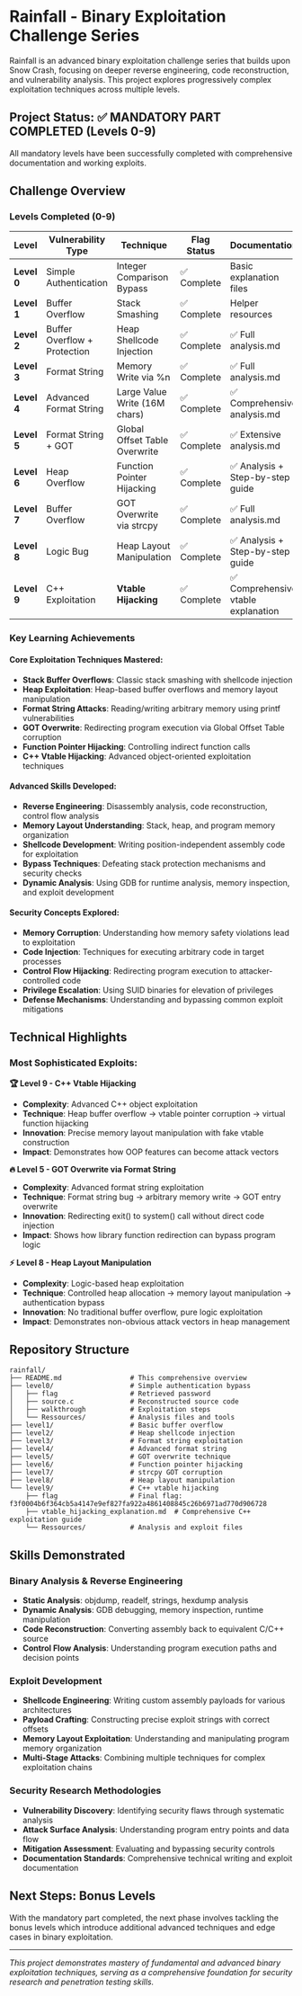 # Rainfall - Binary Exploitation Challenge Series

Rainfall is an advanced binary exploitation challenge series that builds upon Snow Crash, focusing on deeper reverse engineering, code reconstruction, and vulnerability analysis. This project explores progressively complex exploitation techniques across multiple levels.

## Project Status: ✅ MANDATORY PART COMPLETED (Levels 0-9)

All mandatory levels have been successfully completed with comprehensive documentation and working exploits.

## Challenge Overview

### Levels Completed (0-9)

| Level | Vulnerability Type | Technique | Flag Status | Documentation |
|-------|-------------------|-----------|-------------|---------------|
| **Level 0** | Simple Authentication | Integer Comparison Bypass | ✅ Complete | Basic explanation files |
| **Level 1** | Buffer Overflow | Stack Smashing | ✅ Complete | Helper resources |
| **Level 2** | Buffer Overflow + Protection | Heap Shellcode Injection | ✅ Complete | ✅ Full analysis.md |
| **Level 3** | Format String | Memory Write via %n | ✅ Complete | ✅ Full analysis.md |
| **Level 4** | Advanced Format String | Large Value Write (16M chars) | ✅ Complete | ✅ Comprehensive analysis.md |
| **Level 5** | Format String + GOT | Global Offset Table Overwrite | ✅ Complete | ✅ Extensive analysis.md |
| **Level 6** | Heap Overflow | Function Pointer Hijacking | ✅ Complete | ✅ Analysis + Step-by-step guide |
| **Level 7** | Buffer Overflow | GOT Overwrite via strcpy | ✅ Complete | ✅ Full analysis.md |
| **Level 8** | Logic Bug | Heap Layout Manipulation | ✅ Complete | ✅ Analysis + Step-by-step guide |
| **Level 9** | C++ Exploitation | **Vtable Hijacking** | ✅ Complete | ✅ Comprehensive vtable explanation |

### Key Learning Achievements

#### Core Exploitation Techniques Mastered:
- **Stack Buffer Overflows**: Classic stack smashing with shellcode injection
- **Heap Exploitation**: Heap-based buffer overflows and memory layout manipulation  
- **Format String Attacks**: Reading/writing arbitrary memory using printf vulnerabilities
- **GOT Overwrite**: Redirecting program execution via Global Offset Table corruption
- **Function Pointer Hijacking**: Controlling indirect function calls
- **C++ Vtable Hijacking**: Advanced object-oriented exploitation techniques

#### Advanced Skills Developed:
- **Reverse Engineering**: Disassembly analysis, code reconstruction, control flow analysis
- **Memory Layout Understanding**: Stack, heap, and program memory organization
- **Shellcode Development**: Writing position-independent assembly code for exploitation
- **Bypass Techniques**: Defeating stack protection mechanisms and security checks
- **Dynamic Analysis**: Using GDB for runtime analysis, memory inspection, and exploit development

#### Security Concepts Explored:
- **Memory Corruption**: Understanding how memory safety violations lead to exploitation
- **Code Injection**: Techniques for executing arbitrary code in target processes  
- **Control Flow Hijacking**: Redirecting program execution to attacker-controlled code
- **Privilege Escalation**: Using SUID binaries for elevation of privileges
- **Defense Mechanisms**: Understanding and bypassing common exploit mitigations

## Technical Highlights

### Most Sophisticated Exploits:

**🏆 Level 9 - C++ Vtable Hijacking**
- **Complexity**: Advanced C++ object exploitation
- **Technique**: Heap buffer overflow → vtable pointer corruption → virtual function hijacking
- **Innovation**: Precise memory layout manipulation with fake vtable construction
- **Impact**: Demonstrates how OOP features can become attack vectors

**🔥 Level 5 - GOT Overwrite via Format String**
- **Complexity**: Advanced format string exploitation  
- **Technique**: Format string bug → arbitrary memory write → GOT entry overwrite
- **Innovation**: Redirecting exit() to system() call without direct code injection
- **Impact**: Shows how library function redirection can bypass program logic

**⚡ Level 8 - Heap Layout Manipulation**
- **Complexity**: Logic-based heap exploitation
- **Technique**: Controlled heap allocation → memory layout manipulation → authentication bypass
- **Innovation**: No traditional buffer overflow, pure logic exploitation
- **Impact**: Demonstrates non-obvious attack vectors in heap management

## Repository Structure

```
rainfall/
├── README.md                 # This comprehensive overview
├── level0/                   # Simple authentication bypass
│   ├── flag                  # Retrieved password
│   ├── source.c              # Reconstructed source code
│   ├── walkthrough           # Exploitation steps
│   └── Ressources/           # Analysis files and tools
├── level1/                   # Basic buffer overflow
├── level2/                   # Heap shellcode injection  
├── level3/                   # Format string exploitation
├── level4/                   # Advanced format string
├── level5/                   # GOT overwrite technique
├── level6/                   # Function pointer hijacking
├── level7/                   # strcpy GOT corruption
├── level8/                   # Heap layout manipulation
└── level9/                   # C++ vtable hijacking
    ├── flag                  # Final flag: f3f0004b6f364cb5a4147e9ef827fa922a4861408845c26b6971ad770d906728
    ├── vtable_hijacking_explanation.md  # Comprehensive C++ exploitation guide
    └── Ressources/           # Analysis and exploit files
```

## Skills Demonstrated

### Binary Analysis & Reverse Engineering
- **Static Analysis**: objdump, readelf, strings, hexdump analysis
- **Dynamic Analysis**: GDB debugging, memory inspection, runtime manipulation
- **Code Reconstruction**: Converting assembly back to equivalent C/C++ source
- **Control Flow Analysis**: Understanding program execution paths and decision points

### Exploit Development
- **Shellcode Engineering**: Writing custom assembly payloads for various architectures
- **Payload Crafting**: Constructing precise exploit strings with correct offsets
- **Memory Layout Exploitation**: Understanding and manipulating program memory organization
- **Multi-Stage Attacks**: Combining multiple techniques for complex exploitation chains

### Security Research Methodologies
- **Vulnerability Discovery**: Identifying security flaws through systematic analysis
- **Attack Surface Analysis**: Understanding program entry points and data flow
- **Mitigation Assessment**: Evaluating and bypassing security controls
- **Documentation Standards**: Comprehensive technical writing and exploit documentation

## Next Steps: Bonus Levels

With the mandatory part completed, the next phase involves tackling the bonus levels which introduce additional advanced techniques and edge cases in binary exploitation.

---

*This project demonstrates mastery of fundamental and advanced binary exploitation techniques, serving as a comprehensive foundation for security research and penetration testing skills.*
